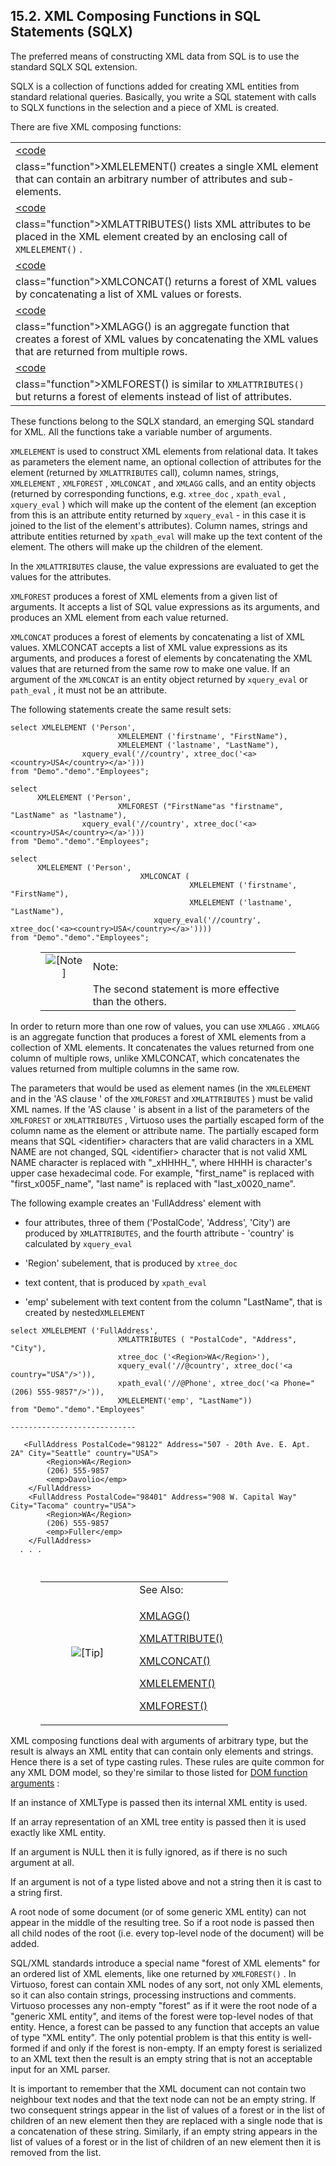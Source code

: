 <div id="composingxmlinsql" class="section">

<div class="titlepage">

<div>

<div>

## 15.2. XML Composing Functions in SQL Statements (SQLX)

</div>

</div>

</div>

The preferred means of constructing XML data from SQL is to use the
standard SQLX SQL extension.

SQLX is a collection of functions added for creating XML entities from
standard relational queries. Basically, you write a SQL statement with
calls to SQLX functions in the selection and a piece of XML is created.

There are five XML composing functions:

|                                                                                                                                                                         |
|-------------------------------------------------------------------------------------------------------------------------------------------------------------------------|
| <a href="fn_xmlelement.html" class="link" title="XMLELEMENT"><code                                                                                                      
 class="function">XMLELEMENT()</code></a> creates a single XML element that can contain an arbitrary number of attributes and sub-elements.                               |
| <a href="fn_xmlattributes.html" class="link" title="XMLATTRIBUTES"><code                                                                                                
 class="function">XMLATTRIBUTES()</code></a> lists XML attributes to be placed in the XML element created by an enclosing call of `XMLELEMENT()` .                        |
| <a href="fn_xmlconcat.html" class="link" title="XMLCONCAT"><code                                                                                                        
 class="function">XMLCONCAT()</code></a> returns a forest of XML values by concatenating a list of XML values or forests.                                                 |
| <a href="fn_xmlagg.html" class="link" title="XMLAGG"><code                                                                                                              
 class="function">XMLAGG()</code></a> is an aggregate function that creates a forest of XML values by concatenating the XML values that are returned from multiple rows.  |
| <a href="fn_xmlforest.html" class="link" title="XMLFOREST"><code                                                                                                        
 class="function">XMLFOREST()</code></a> is similar to `XMLATTRIBUTES()` but returns a forest of elements instead of list of attributes.                                  |

These functions belong to the SQLX standard, an emerging SQL standard
for XML. All the functions take a variable number of arguments.

`XMLELEMENT` is used to construct XML elements from relational data. It
takes as parameters the element name, an optional collection of
attributes for the element (returned by `XMLATTRIBUTES` call), column
names, strings, `XMLELEMENT` , `XMLFOREST` , `XMLCONCAT` , and `XMLAGG`
calls, and an entity objects (returned by corresponding functions, e.g.
`xtree_doc` , `xpath_eval` , `xquery_eval` ) which will make up the
content of the element (an exception from this is an attribute entity
returned by `xquery_eval` - in this case it is joined to the list of the
element's attributes). Column names, strings and attribute entities
returned by `xpath_eval` will make up the text content of the element.
The others will make up the children of the element.

In the `XMLATTRIBUTES` clause, the value expressions are evaluated to
get the values for the attributes.

`XMLFOREST` produces a forest of XML elements from a given list of
arguments. It accepts a list of SQL value expressions as its arguments,
and produces an XML element from each value returned.

`XMLCONCAT` produces a forest of elements by concatenating a list of XML
values. XMLCONCAT accepts a list of XML value expressions as its
arguments, and produces a forest of elements by concatenating the XML
values that are returned from the same row to make one value. If an
argument of the `XMLCONCAT` is an entity object returned by
`xquery_eval` or `path_eval` , it must not be an attribute.

The following statements create the same result sets:

``` programlisting
select XMLELEMENT ('Person',
                        XMLELEMENT ('firstname', "FirstName"),
                        XMLELEMENT ('lastname', "LastName"),
                xquery_eval('//country', xtree_doc('<a><country>USA</country></a>')))
from "Demo"."demo"."Employees";

select
      XMLELEMENT ('Person',
                        XMLFOREST ("FirstName"as "firstname", "LastName" as "lastname"),
                xquery_eval('//country', xtree_doc('<a><country>USA</country></a>')))
from "Demo"."demo"."Employees";

select
      XMLELEMENT ('Person',
                             XMLCONCAT (
                                        XMLELEMENT ('firstname', "FirstName"),
                                        XMLELEMENT ('lastname', "LastName"),
                                xquery_eval('//country', xtree_doc('<a><country>USA</country></a>'))))
from "Demo"."demo"."Employees";
```

<div class="note" style="margin-left: 0.5in; margin-right: 0.5in;">

|                              |                                                         |
|:----------------------------:|:--------------------------------------------------------|
| ![\[Note\]](images/note.png) | Note:                                                   |
|                              | The second statement is more effective than the others. |

</div>

In order to return more than one row of values, you can use `XMLAGG` .
`XMLAGG` is an aggregate function that produces a forest of XML elements
from a collection of XML elements. It concatenates the values returned
from one column of multiple rows, unlike XMLCONCAT, which concatenates
the values returned from multiple columns in the same row.

The parameters that would be used as element names (in the `XMLELEMENT`
and in the 'AS clause ' of the `XMLFOREST` and `XMLATTRIBUTES` ) must be
valid XML names. If the 'AS clause ' is absent in a list of the
parameters of the `XMLFOREST` or `XMLATTRIBUTES` , Virtuoso uses the
partially escaped form of the column name as the element or attribute
name. The partially escaped form means that SQL \<identifier\>
characters that are valid characters in a XML NAME are not changed, SQL
\<identifier\> character that is not valid XML NAME character is
replaced with "\_xHHHH\_", where HHHH is character's upper case
hexadecimal code. For example, "first_name" is replaced with
"first_x005F_name", "last name" is replaced with "last_x0020_name".

The following example creates an 'FullAddress' element with

<div class="itemizedlist">

- four attributes, three of them ('PostalCode', 'Address', 'City') are
  produced by `XMLATTRIBUTES`, and the fourth attribute - 'country' is
  calculated by `xquery_eval `

- 'Region' subelement, that is produced by `xtree_doc `

- text content, that is produced by `xpath_eval `

- 'emp' subelement with text content from the column "LastName", that is
  created by nested`XMLELEMENT`

</div>

``` programlisting
select XMLELEMENT ('FullAddress',
                        XMLATTRIBUTES ( "PostalCode", "Address", "City"),
                        xtree_doc ('<Region>WA</Region>'),
                        xquery_eval('//@country', xtree_doc('<a country="USA"/>')),
                        xpath_eval('//@Phone', xtree_doc('<a Phone="(206) 555-9857"/>')),
                        XMLELEMENT('emp', "LastName"))
from "Demo"."demo"."Employees"

----------------------------

   <FullAddress PostalCode="98122" Address="507 - 20th Ave. E. Apt. 2A" City="Seattle" country="USA">
        <Region>WA</Region>
        (206) 555-9857
        <emp>Davolio</emp>
    </FullAddress>
    <FullAddress PostalCode="98401" Address="908 W. Capital Way" City="Tacoma" country="USA">
        <Region>WA</Region>
        (206) 555-9857
        <emp>Fuller</emp>
    </FullAddress>
  . . .

 
```

<div class="tip" style="margin-left: 0.5in; margin-right: 0.5in;">

<table data-border="0" data-summary="Tip: See Also:">
<colgroup>
<col style="width: 50%" />
<col style="width: 50%" />
</colgroup>
<tbody>
<tr class="odd">
<td rowspan="2" style="text-align: center;" data-valign="top"
width="25"><img src="images/tip.png" alt="[Tip]" /></td>
<td style="text-align: left;">See Also:</td>
</tr>
<tr class="even">
<td style="text-align: left;" data-valign="top"><p><a
href="fn_xmlagg.html" class="link" title="XMLAGG">XMLAGG()</a></p>
<p><a href="fn_xmlattributes.html" class="link"
title="XMLATTRIBUTES">XMLATTRIBUTE()</a></p>
<p><a href="fn_xmlconcat.html" class="link"
title="XMLCONCAT">XMLCONCAT()</a></p>
<p><a href="fn_xmlelement.html" class="link"
title="XMLELEMENT">XMLELEMENT()</a></p>
<p><a href="fn_xmlforest.html" class="link"
title="XMLFOREST">XMLFOREST()</a></p></td>
</tr>
</tbody>
</table>

</div>

XML composing functions deal with arguments of arbitrary type, but the
result is always an XML entity that can contain only elements and
strings. Hence there is a set of type casting rules. These rules are
quite common for any XML DOM model, so they're similar to those listed
for <a href="xmldom.html#xmldomtypecasting" class="link"
title="15.11.1. Composing Document Fragments From DOM Function Arguments">DOM
function arguments</a> :

If an instance of XMLType is passed then its internal XML entity is
used.

If an array representation of an XML tree entity is passed then it is
used exactly like XML entity.

If an argument is NULL then it is fully ignored, as if there is no such
argument at all.

If an argument is not of a type listed above and not a string then it is
cast to a string first.

A root node of some document (or of some generic XML entity) can not
appear in the middle of the resulting tree. So if a root node is passed
then all child nodes of the root (i.e. every top-level node of the
document) will be added.

SQL/XML standards introduce a special name "forest of XML elements" for
an ordered list of XML elements, like one returned by `XMLFOREST()` . In
Virtuoso, forest can contain XML nodes of any sort, not only XML
elements, so it can also contain strings, processing instructions and
comments. Virtuoso processes any non-empty "forest" as if it were the
root node of a "generic XML entity", and items of the forest were
top-level nodes of that entity. Hence, a forest can be passed to any
function that accepts an value of type "XML entity". The only potential
problem is that this entity is well-formed if and only if the forest is
non-empty. If an empty forest is serialized to an XML text then the
result is an empty string that is not an acceptable input for an XML
parser.

It is important to remember that the XML document can not contain two
neighbour text nodes and that the text node can not be an empty string.
If two consequent strings appear in the list of values of a forest or in
the list of children of an new element then they are replaced with a
single node that is a concatenation of these string. Similarly, if an
empty string appears in the list of values of a forest or in the list of
children of an new element then it is removed from the list.

</div>

